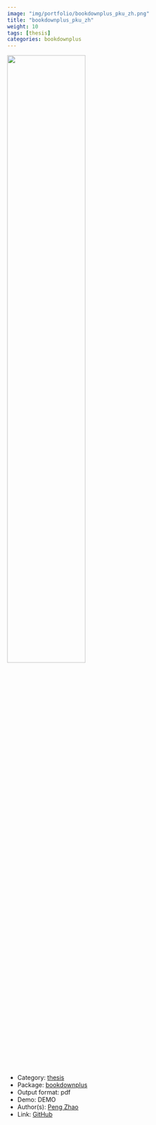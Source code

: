 ```yaml
---
image: "img/portfolio/bookdownplus_pku_zh.png"
title: "bookdownplus_pku_zh"
weight: 10
tags: [thesis]
categories: bookdownplus
---
```




<!--more-->

<p><a href="../../img/portfolio/bookdownplus_pku_zh.png"><img class = "jf-image-shadow" src="../../img/portfolio/bookdownplus_pku_zh.png", width="60%"></a></p>

- Category: [thesis](../../tags/thesis)
- Package: [bookdownplus](bookdownplus)
- Output format: pdf
- Demo: DEMO
- Author(s): [Peng Zhao](https://pzhao.org)
- Link: [GitHub](https://github.com/pzhaonet/bookdownplus)



